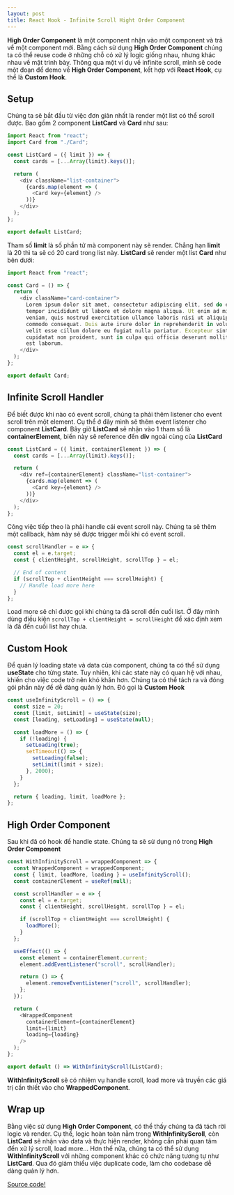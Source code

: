 ```yaml
---
layout: post
title: React Hook - Infinite Scroll Hight Order Component
---
```


**High Order Component** là một component nhận vào một component và trả về một component mới. Bằng cách sử dụng **High Order Component** chúng ta có thể reuse code ở những chỗ có xử lý logic giống nhau, nhưng khác nhau về mặt trình bày. Thông qua một ví dụ về infinite scroll, mình sẽ code một đoạn để demo về **High Order Component**, kết hợp với **React Hook**, cụ thể là **Custom Hook**.

## Setup

Chúng ta sẽ bắt đầu từ việc đơn giản nhất là render một list có thể scroll được. Bao gồm 2 component **ListCard** và **Card** như sau:

```javascript
import React from "react";
import Card from "./Card";

const ListCard = ({ limit }) => {
  const cards = [...Array(limit).keys()];

  return (
    <div className="list-container">
      {cards.map(element => (
        <Card key={element} />
      ))}
    </div>
  );
};

export default ListCard;
```

Tham số **limit** là số phần tử mà component này sẽ render. Chẳng hạn **limit** là 20 thì ta sẽ có 20 card trong list này.
**ListCard** sẽ render một list **Card** như bên dưới:

```javascript
import React from "react";

const Card = () => {
  return (
    <div className="card-container">
      Lorem ipsum dolor sit amet, consectetur adipiscing elit, sed do eiusmod
      tempor incididunt ut labore et dolore magna aliqua. Ut enim ad minim
      veniam, quis nostrud exercitation ullamco laboris nisi ut aliquip ex ea
      commodo consequat. Duis aute irure dolor in reprehenderit in voluptate
      velit esse cillum dolore eu fugiat nulla pariatur. Excepteur sint occaecat
      cupidatat non proident, sunt in culpa qui officia deserunt mollit anim id
      est laborum.
    </div>
  );
};

export default Card;
```

## Infinite Scroll Handler

Để biết được khi nào có event scroll, chúng ta phải thêm listener cho event scroll trên một element. Cụ thể ở đây mình sẽ thêm event listener cho component **ListCard**. Bây giờ **ListCard** sẽ nhận vào 1 tham số là **containerElement**, biến này sẽ reference đến **div** ngoài cùng của **ListCard**

```javascript
const ListCard = ({ limit, containerElement }) => {
  const cards = [...Array(limit).keys()];

  return (
    <div ref={containerElement} className="list-container">
      {cards.map(element => (
        <Card key={element} />
      ))}
    </div>
  );
};
```

Công việc tiếp theo là phải handle cái event scroll này. Chúng ta sẽ thêm một callback, hàm này sẽ được trigger mỗi khi có event scroll.

```javascript
const scrollHandler = e => {
  const el = e.target;
  const { clientHeight, scrollHeight, scrollTop } = el;

  // End of content
  if (scrollTop + clientHeight === scrollHeight) {
    // Handle load more here
  }
};
```

Load more sẽ chỉ được gọi khi chúng ta đã scroll đến cuối list. Ở đây mình dùng điều kiện `scrollTop + clientHeight = scrollHeight` để xác định xem là đã đến cuối list hay chưa.

## Custom Hook

Để quản lý loading state và data của component, chúng ta có thể sử dụng **useState** cho từng state. Tuy nhiên, khi các state này có quan hệ với nhau, khiến cho việc code trở nên khó khăn hơn. Chúng ta có thể tách ra và đóng gói phần này để dễ dàng quản lý hơn. Đó gọi là **Custom Hook**

```javascript
const useInfinityScroll = () => {
  const size = 20;
  const [limit, setLimit] = useState(size);
  const [loading, setLoading] = useState(null);

  const loadMore = () => {
    if (!loading) {
      setLoading(true);
      setTimeout(() => {
        setLoading(false);
        setLimit(limit + size);
      }, 2000);
    }
  };

  return { loading, limit, loadMore };
};
```

## High Order Component

Sau khi đã có hook để handle state. Chúng ta sẽ sử dụng nó trong **High Order Component**

```javascript
const WithInfinityScroll = wrappedComponent => {
  const WrappedComponent = wrappedComponent;
  const { limit, loadMore, loading } = useInfinityScroll();
  const containerElement = useRef(null);

  const scrollHandler = e => {
    const el = e.target;
    const { clientHeight, scrollHeight, scrollTop } = el;

    if (scrollTop + clientHeight === scrollHeight) {
      loadMore();
    }
  };

  useEffect(() => {
    const element = containerElement.current;
    element.addEventListener("scroll", scrollHandler);

    return () => {
      element.removeEventListener("scroll", scrollHandler);
    };
  });

  return (
    <WrappedComponent
      containerElement={containerElement}
      limit={limit}
      loading={loading}
    />
  );
};
```

```javascript
export default () => WithInfinityScroll(ListCard);
```

**WithInfinityScroll** sẽ có nhiệm vụ handle scroll, load more và truyền các giá trị cần thiết vào cho **WrappedComponent**.

## Wrap up

Bằng việc sử dụng **High Order Component**, có thể thấy chúng ta đã tách rời logic và render. Cụ thể, logic hoàn toàn nằm trong **WithInfinityScroll**, còn **ListCard** sẽ nhận vào data và thực hiện render, không cần phải quan tâm đến xử lý scroll, load more...
Hơn thế nữa, chúng ta có thể sử dụng **WithInfinityScroll** với những component khác có chức năng tương tự như **ListCard**. Qua đó giảm thiểu việc duplicate code, làm cho codebase dễ dàng quản lý hơn.

[Source code!](https://github.com/finn-nguyen/react-infinite-scroll)
